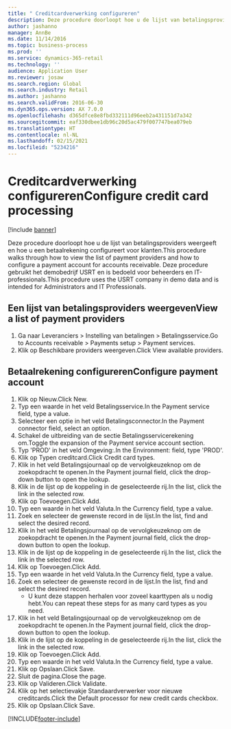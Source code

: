 ```yaml
---
title: " Creditcardverwerking configureren"
description: Deze procedure doorloopt hoe u de lijst van betalingsproviders weergeeft en hoe u een betaalrekening configureert voor klanten.
author: jashanno
manager: AnnBe
ms.date: 11/14/2016
ms.topic: business-process
ms.prod: ''
ms.service: dynamics-365-retail
ms.technology: ''
audience: Application User
ms.reviewer: josaw
ms.search.region: Global
ms.search.industry: Retail
ms.author: jashanno
ms.search.validFrom: 2016-06-30
ms.dyn365.ops.version: AX 7.0.0
ms.openlocfilehash: d365dfce8e8fbd332111d96eeb2a431151d7a342
ms.sourcegitcommit: eaf330dbee1db96c20d5ac479f007747bea079eb
ms.translationtype: HT
ms.contentlocale: nl-NL
ms.lasthandoff: 02/15/2021
ms.locfileid: "5234216"
---
```

# <a name="configure-credit-card-processing"></a><span data-ttu-id="e46ae-103"> Creditcardverwerking configureren</span><span class="sxs-lookup"><span data-stu-id="e46ae-103">Configure credit card processing</span></span>

[!include [banner](../includes/banner.md)]

<span data-ttu-id="e46ae-104">Deze procedure doorloopt hoe u de lijst van betalingsproviders weergeeft en hoe u een betaalrekening configureert voor klanten.</span><span class="sxs-lookup"><span data-stu-id="e46ae-104">This procedure walks through how to view the list of payment providers and how to configure a payment account for accounts receivable.</span></span> <span data-ttu-id="e46ae-105">Deze procedure gebruikt het demobedrijf USRT en is bedoeld voor beheerders en IT-professionals.</span><span class="sxs-lookup"><span data-stu-id="e46ae-105">This procedure uses the USRT company in demo data and is intended for Administrators and IT Professionals.</span></span>


## <a name="view-a-list-of-payment-providers"></a><span data-ttu-id="e46ae-106">Een lijst van betalingsproviders weergeven</span><span class="sxs-lookup"><span data-stu-id="e46ae-106">View a list of payment providers</span></span>
1. <span data-ttu-id="e46ae-107">Ga naar Leveranciers > Instelling van betalingen > Betalingsservice.</span><span class="sxs-lookup"><span data-stu-id="e46ae-107">Go to Accounts receivable > Payments setup > Payment services.</span></span>
2. <span data-ttu-id="e46ae-108">Klik op Beschikbare providers weergeven.</span><span class="sxs-lookup"><span data-stu-id="e46ae-108">Click View available providers.</span></span>

## <a name="configure-payment-account"></a><span data-ttu-id="e46ae-109">Betaalrekening configureren</span><span class="sxs-lookup"><span data-stu-id="e46ae-109">Configure payment account</span></span>
1. <span data-ttu-id="e46ae-110">Klik op Nieuw.</span><span class="sxs-lookup"><span data-stu-id="e46ae-110">Click New.</span></span>
2. <span data-ttu-id="e46ae-111">Typ een waarde in het veld Betalingsservice.</span><span class="sxs-lookup"><span data-stu-id="e46ae-111">In the Payment service field, type a value.</span></span>
3. <span data-ttu-id="e46ae-112">Selecteer een optie in het veld Betalingsconnector.</span><span class="sxs-lookup"><span data-stu-id="e46ae-112">In the Payment connector field, select an option.</span></span>
4. <span data-ttu-id="e46ae-113">Schakel de uitbreiding van de sectie Betalingsservicerekening om.</span><span class="sxs-lookup"><span data-stu-id="e46ae-113">Toggle the expansion of the Payment service account section.</span></span>
5. <span data-ttu-id="e46ae-114">Typ 'PROD' in het veld Omgeving:.</span><span class="sxs-lookup"><span data-stu-id="e46ae-114">In the Environment: field, type 'PROD'.</span></span>
6. <span data-ttu-id="e46ae-115">Klik op Typen creditcard.</span><span class="sxs-lookup"><span data-stu-id="e46ae-115">Click Credit card types.</span></span>
7. <span data-ttu-id="e46ae-116">Klik in het veld Betalingsjournaal op de vervolgkeuzeknop om de zoekopdracht te openen.</span><span class="sxs-lookup"><span data-stu-id="e46ae-116">In the Payment journal field, click the drop-down button to open the lookup.</span></span>
8. <span data-ttu-id="e46ae-117">Klik in de lijst op de koppeling in de geselecteerde rij.</span><span class="sxs-lookup"><span data-stu-id="e46ae-117">In the list, click the link in the selected row.</span></span>
9. <span data-ttu-id="e46ae-118">Klik op Toevoegen.</span><span class="sxs-lookup"><span data-stu-id="e46ae-118">Click Add.</span></span>
10. <span data-ttu-id="e46ae-119">Typ een waarde in het veld Valuta.</span><span class="sxs-lookup"><span data-stu-id="e46ae-119">In the Currency field, type a value.</span></span>
11. <span data-ttu-id="e46ae-120">Zoek en selecteer de gewenste record in de lijst.</span><span class="sxs-lookup"><span data-stu-id="e46ae-120">In the list, find and select the desired record.</span></span>
12. <span data-ttu-id="e46ae-121">Klik in het veld Betalingsjournaal op de vervolgkeuzeknop om de zoekopdracht te openen.</span><span class="sxs-lookup"><span data-stu-id="e46ae-121">In the Payment journal field, click the drop-down button to open the lookup.</span></span>
13. <span data-ttu-id="e46ae-122">Klik in de lijst op de koppeling in de geselecteerde rij.</span><span class="sxs-lookup"><span data-stu-id="e46ae-122">In the list, click the link in the selected row.</span></span>
14. <span data-ttu-id="e46ae-123">Klik op Toevoegen.</span><span class="sxs-lookup"><span data-stu-id="e46ae-123">Click Add.</span></span>
15. <span data-ttu-id="e46ae-124">Typ een waarde in het veld Valuta.</span><span class="sxs-lookup"><span data-stu-id="e46ae-124">In the Currency field, type a value.</span></span>
16. <span data-ttu-id="e46ae-125">Zoek en selecteer de gewenste record in de lijst.</span><span class="sxs-lookup"><span data-stu-id="e46ae-125">In the list, find and select the desired record.</span></span>
    * <span data-ttu-id="e46ae-126">U kunt deze stappen herhalen voor zoveel kaarttypen als u nodig hebt.</span><span class="sxs-lookup"><span data-stu-id="e46ae-126">You can repeat these steps for as many card types as you need.</span></span>  
17. <span data-ttu-id="e46ae-127">Klik in het veld Betalingsjournaal op de vervolgkeuzeknop om de zoekopdracht te openen.</span><span class="sxs-lookup"><span data-stu-id="e46ae-127">In the Payment journal field, click the drop-down button to open the lookup.</span></span>
18. <span data-ttu-id="e46ae-128">Klik in de lijst op de koppeling in de geselecteerde rij.</span><span class="sxs-lookup"><span data-stu-id="e46ae-128">In the list, click the link in the selected row.</span></span>
19. <span data-ttu-id="e46ae-129">Klik op Toevoegen.</span><span class="sxs-lookup"><span data-stu-id="e46ae-129">Click Add.</span></span>
20. <span data-ttu-id="e46ae-130">Typ een waarde in het veld Valuta.</span><span class="sxs-lookup"><span data-stu-id="e46ae-130">In the Currency field, type a value.</span></span>
21. <span data-ttu-id="e46ae-131">Klik op Opslaan.</span><span class="sxs-lookup"><span data-stu-id="e46ae-131">Click Save.</span></span>
22. <span data-ttu-id="e46ae-132">Sluit de pagina.</span><span class="sxs-lookup"><span data-stu-id="e46ae-132">Close the page.</span></span>
23. <span data-ttu-id="e46ae-133">Klik op Valideren.</span><span class="sxs-lookup"><span data-stu-id="e46ae-133">Click Validate.</span></span>
24. <span data-ttu-id="e46ae-134">Klik op het selectievakje Standaardverwerker voor nieuwe creditcards.</span><span class="sxs-lookup"><span data-stu-id="e46ae-134">Click the Default processor for new credit cards checkbox.</span></span>
25. <span data-ttu-id="e46ae-135">Klik op Opslaan.</span><span class="sxs-lookup"><span data-stu-id="e46ae-135">Click Save.</span></span>



[!INCLUDE[footer-include](../../includes/footer-banner.md)]